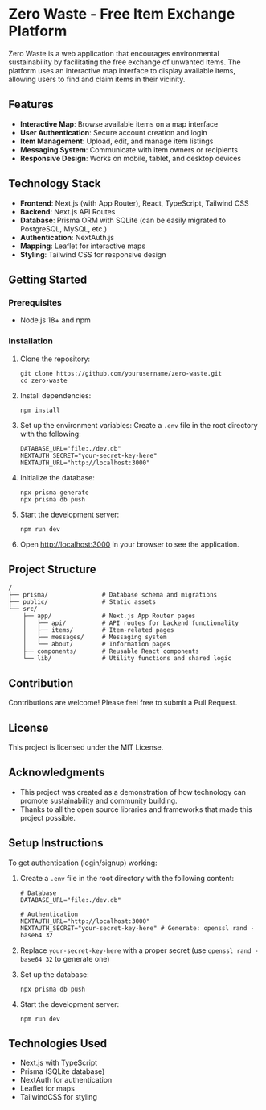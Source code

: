 # Zero Waste - Free Item Exchange Platform

Zero Waste is a web application that encourages environmental sustainability by facilitating the free exchange of unwanted items. The platform uses an interactive map interface to display available items, allowing users to find and claim items in their vicinity.

## Features

- **Interactive Map**: Browse available items on a map interface
- **User Authentication**: Secure account creation and login
- **Item Management**: Upload, edit, and manage item listings
- **Messaging System**: Communicate with item owners or recipients
- **Responsive Design**: Works on mobile, tablet, and desktop devices

## Technology Stack

- **Frontend**: Next.js (with App Router), React, TypeScript, Tailwind CSS
- **Backend**: Next.js API Routes
- **Database**: Prisma ORM with SQLite (can be easily migrated to PostgreSQL, MySQL, etc.)
- **Authentication**: NextAuth.js
- **Mapping**: Leaflet for interactive maps
- **Styling**: Tailwind CSS for responsive design

## Getting Started

### Prerequisites

- Node.js 18+ and npm

### Installation

1. Clone the repository:
   ```
   git clone https://github.com/yourusername/zero-waste.git
   cd zero-waste
   ```

2. Install dependencies:
   ```
   npm install
   ```

3. Set up the environment variables:
   Create a `.env` file in the root directory with the following:
   ```
   DATABASE_URL="file:./dev.db"
   NEXTAUTH_SECRET="your-secret-key-here"
   NEXTAUTH_URL="http://localhost:3000"
   ```

4. Initialize the database:
   ```
   npx prisma generate
   npx prisma db push
   ```

5. Start the development server:
   ```
   npm run dev
   ```

6. Open [http://localhost:3000](http://localhost:3000) in your browser to see the application.

## Project Structure

```
/
├── prisma/               # Database schema and migrations
├── public/               # Static assets
└── src/
    ├── app/              # Next.js App Router pages
    │   ├── api/          # API routes for backend functionality
    │   ├── items/        # Item-related pages
    │   ├── messages/     # Messaging system
    │   └── about/        # Information pages
    ├── components/       # Reusable React components
    └── lib/              # Utility functions and shared logic
```

## Contribution

Contributions are welcome! Please feel free to submit a Pull Request.

## License

This project is licensed under the MIT License.

## Acknowledgments

- This project was created as a demonstration of how technology can promote sustainability and community building.
- Thanks to all the open source libraries and frameworks that made this project possible.

## Setup Instructions

To get authentication (login/signup) working:

1. Create a `.env` file in the root directory with the following content:
   ```
   # Database
   DATABASE_URL="file:./dev.db"

   # Authentication  
   NEXTAUTH_URL="http://localhost:3000"
   NEXTAUTH_SECRET="your-secret-key-here" # Generate: openssl rand -base64 32
   ```

2. Replace `your-secret-key-here` with a proper secret (use `openssl rand -base64 32` to generate one)

3. Set up the database:
   ```
   npx prisma db push
   ```

4. Start the development server:
   ```
   npm run dev
   ```

## Technologies Used

- Next.js with TypeScript
- Prisma (SQLite database)
- NextAuth for authentication
- Leaflet for maps
- TailwindCSS for styling
